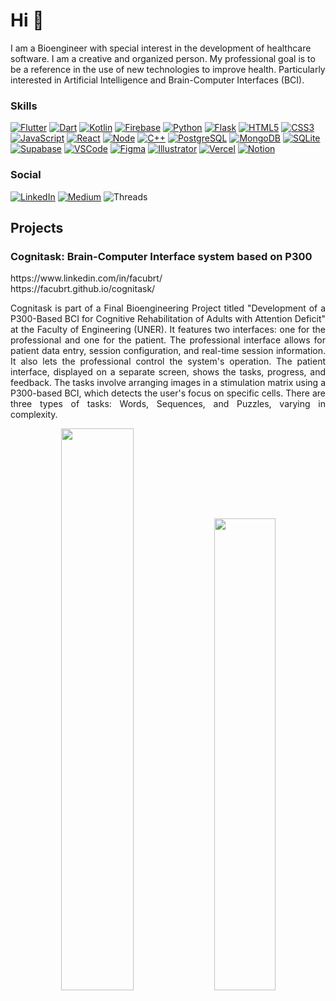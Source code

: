 # Hi :wave:

I am a Bioengineer with special interest in the development of healthcare software. I am a creative and organized person. My professional goal is to be a reference in the use of new technologies to improve health. Particularly interested in Artificial Intelligence and Brain-Computer Interfaces (BCI).

### Skills
[![Flutter](https://img.shields.io/badge/Flutter-02569B?style=for-the-badge&logo=flutter&logoColor=white)]()
[![Dart](https://img.shields.io/badge/Dart-0175C2?style=for-the-badge&logo=dart&logoColor=white)]()
[![Kotlin](https://img.shields.io/badge/Kotlin-0095D5?&style=for-the-badge&logo=kotlin&logoColor=white)]()
[![Firebase](https://img.shields.io/badge/firebase-%23039BE5.svg?style=for-the-badge&logo=firebase)]()
[![Python](https://img.shields.io/badge/Python-14354C?style=for-the-badge&logo=python&logoColor=white)]()
[![Flask](https://img.shields.io/badge/Flask-000000?style=for-the-badge&logo=flask&logoColor=white)]()
[![HTML5](https://img.shields.io/badge/HTML5-E34F26?style=for-the-badge&logo=html5&logoColor=white)]()
[![CSS3](https://img.shields.io/badge/CSS3-1572B6?style=for-the-badge&logo=css3&logoColor=white)]()
[![JavaScript](https://img.shields.io/badge/JavaScript-323330?style=for-the-badge&logo=javascript&logoColor=F7DF1E)]()
[![React](https://img.shields.io/badge/React-20232A?style=for-the-badge&logo=react&logoColor=61DAFB)]()
[![Node](https://img.shields.io/badge/Node.js-339933?style=for-the-badge&logo=nodedotjs&logoColor=white)]()
[![C++](https://img.shields.io/badge/C%2B%2B-00599C?style=for-the-badge&logo=c%2B%2B&logoColor=white)]()
[![PostgreSQL](https://img.shields.io/badge/PostgreSQL-316192?style=for-the-badge&logo=postgresql&logoColor=white)]()
[![MongoDB](https://img.shields.io/badge/MongoDB-4EA94B?style=for-the-badge&logo=mongodb&logoColor=white)]()
[![SQLite](https://img.shields.io/badge/SQLite-07405E?style=for-the-badge&logo=sqlite&logoColor=white)]()
[![Supabase](https://img.shields.io/badge/Supabase-181818?style=for-the-badge&logo=supabase&logoColor=white)]()
[![VSCode](https://img.shields.io/badge/Visual_Studio_Code-0078D4?style=for-the-badge&logo=visual%20studio%20code&logoColor=white)]()
[![Figma](https://img.shields.io/badge/Figma-F24E1E?style=for-the-badge&logo=figma&logoColor=white)]()
[![Illustrator](https://img.shields.io/badge/Adobe%20Illustrator-FF9A00?style=for-the-badge&logo=adobe%20illustrator&logoColor=white)]()
[![Vercel](https://img.shields.io/badge/Vercel-000000?style=for-the-badge&logo=vercel&logoColor=white)]()
[![Notion](https://img.shields.io/badge/Notion-000000?style=for-the-badge&logo=notion&logoColor=white)]()

### Social

[![LinkedIn](https://img.shields.io/badge/LinkedIn-0077B5?style=for-the-badge&logo=linkedin&logoColor=white)](https://www.linkedin.com/in/facubrt/)
[![Medium](https://img.shields.io/badge/Medium-12100E?style=for-the-badge&logo=medium&logoColor=white)](https://medium.com/@facubrt)
![Threads](https://img.shields.io/badge/Threads-000000?style=for-the-badge&logo=Threads&logoColor=white)

## Projects
### Cognitask: Brain-Computer Interface system based on P300

<div>https://www.linkedin.com/in/facubrt/</div>
https://facubrt.github.io/cognitask/
<p>
<p align="justify">
Cognitask is part of a Final Bioengineering Project titled "Development of a P300-Based BCI for Cognitive Rehabilitation of Adults with Attention Deficit" at the Faculty of Engineering (UNER). It features two interfaces: one for the professional and one for the patient. The professional interface allows for patient data entry, session configuration, and real-time session information. It also lets the professional control the system's operation. The patient interface, displayed on a separate screen, shows the tasks, progress, and feedback. The tasks involve arranging images in a stimulation matrix using a P300-based BCI, which detects the user's focus on specific cells. There are three types of tasks: Words, Sequences, and Puzzles, varying in complexity.
</p>

<p align="center">
  <img src="https://facubrt.github.io/cognitask/assets/img/profesional.svg" width=48%> <img src="https://facubrt.github.io/cognitask/assets/img/usuario.svg" width=44%>
</p>

